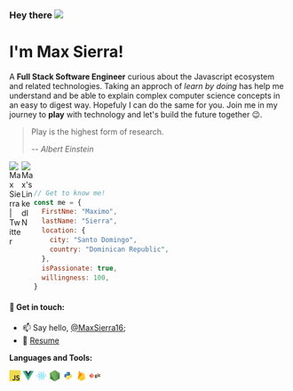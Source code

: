<!--
**MaxIntellisys/MaxIntellisys** is a ✨ _special_ ✨ repository because its `README.md` (this file) appears on your GitHub profile.

Here are some ideas to get you started:

- 🔭 I’m currently working on ...
- 🌱 I’m currently learning ...
- 👯 I’m looking to collaborate on ...
- 🤔 I’m looking for help with ...
- 💬 Ask me about ...
- 📫 How to reach me: ...
- 😄 Pronouns: ...
- ⚡ Fun fact: ...
-->

### Hey there <img src="https://media.giphy.com/media/hvRJCLFzcasrR4ia7z/giphy.gif" width="25px">
# I'm Max Sierra!
A **Full Stack Software Engineer** curious about the Javascript ecosystem and related technologies. 
Taking an approch of _learn by doing_ has help me understand and be able to explain complex computer science
concepts in an easy to digest way. Hopefuly I can do the same for you. Join me in my journey to **play** with
technology and let's build the future together 😉.


> Play is the highest form of research.
> 
> -- <cite>Albert Einstein</cite>


<a href="https://twitter.com/maxsierra16">
  <img align="left" alt="Max Sierra | Twitter" width="22px" src="https://raw.githubusercontent.com/peterthehan/peterthehan/master/assets/twitter.svg" />
</a>
<a href="https://www.linkedin.com/in/maximo-sierra/">
  <img align="left" alt="Max's LinkedIN" width="22px" src="https://raw.githubusercontent.com/peterthehan/peterthehan/master/assets/linkedin.svg" />
</a>

<br />

```javascript

// Get to know me!
const me = {
  FirstNme: "Maximo",
  lastName: "Sierra",
  location: {
    city: "Santo Domingo",
    country: "Dominican Republic",
  },
  isPassionate: true,
  willingness: 100,
}

```
  
#### 💬 Get in touch:
- 📫 Say hello, [@MaxSierra16](https://twitter.com/maxsierra16);
- 📝 [Resume](https://docs.google.com/document/d/1m2TG5jfxq49ToGck9mkGLSh-KypKpXBsTk9AGgY8SEE/edit?usp=sharing)

**Languages and Tools:**  

<code><img height="20" src="https://raw.githubusercontent.com/github/explore/80688e429a7d4ef2fca1e82350fe8e3517d3494d/topics/javascript/javascript.png"></code>
<code><img height="20" src="https://raw.githubusercontent.com/github/explore/80688e429a7d4ef2fca1e82350fe8e3517d3494d/topics/vue/vue.png"></code>
<code><img height="20" src="https://raw.githubusercontent.com/github/explore/80688e429a7d4ef2fca1e82350fe8e3517d3494d/topics/react/react.png"></code>
<code><img height="20" src="https://raw.githubusercontent.com/github/explore/80688e429a7d4ef2fca1e82350fe8e3517d3494d/topics/nodejs/nodejs.png"></code>
<code><img height="20" src="https://raw.githubusercontent.com/github/explore/80688e429a7d4ef2fca1e82350fe8e3517d3494d/topics/python/python.png"></code>
<code><img height="20" src="https://raw.githubusercontent.com/github/explore/80688e429a7d4ef2fca1e82350fe8e3517d3494d/topics/firebase/firebase.png"></code>
<code><img height="20" src="https://raw.githubusercontent.com/github/explore/80688e429a7d4ef2fca1e82350fe8e3517d3494d/topics/git/git.png"></code>
